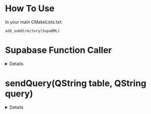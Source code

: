 <h1>How To Use</h1>
<p>In your main CMakeLists.txt:</p>
<pre><code>add_subdirectory(SupaQML)</code></pre>
<h1>Supabase Function Caller</h1>
<details>
  <p>Lets you call your postgres functions using Supabase's api endpoints</p>
  <h1>List of properties</h1>
  <ul>
    <li>projectId</li>
    <li>key</li>
    <li>func</li>
    <li>parameter</li>
    <li>isUrlValid</li>
  </ul>
  <h3>Example using the following postgres function</h3>
  <pre><code>CREATE OR REPLACE FUNCTION testGet(u_id integer, u_name text) 
RETURNS jsonb AS $$
SELECT jsonb_build_object('name', name)
FROM test
WHERE test.id = u_id;
$$ LANGUAGE sql;</code></pre>
  <h3>Define the following Server component</h3>
 <pre><code>
   Server {
    id: server
    func: "testget"
    projectId: "your project id"
    key: "your project key"

    parameters: {
        "u_id": 9,
        "u_name": "john"
    }

    Component.onCompleted: sendFunctionCall()

    onMessageReceived: {
        console.log(message["name"]);
    }

    onApiCallFailed: {
        console.log(message);
    }}
</pre></code>
  <p>Insert your function parameters into the 'parameters' property as a JSON value. Call sendFunctionCall() to make a request to Supabase's API. The signals messageReceived and apiCalledFailed will return the API's response</p>
</details>
<h1>sendQuery(QString table, QString query)</h1>
<details>
  <p>Performs a query on your table via PostgREST. Returns a response as a <code>QJsonArray</code>.</p>
  <p>For for information on how to structure your queries, visit https://docs.postgrest.org/en/v12/references/api/tables_views.html</p>
</details>
                                
